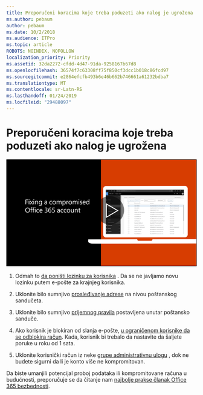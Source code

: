 ```yaml
---
title: Preporučeni koracima koje treba poduzeti ako nalog je ugrožena
ms.author: pebaum
author: pebaum
ms.date: 10/2/2018
ms.audience: ITPro
ms.topic: article
ROBOTS: NOINDEX, NOFOLLOW
localization_priority: Priority
ms.assetid: 32da2272-cfdd-4d47-91da-9258167b67d8
ms.openlocfilehash: 36574f7c63308ff75f850cf3dcc1b018c86fcd97
ms.sourcegitcommit: e2864efcfb493b6e46b662b746661a61232bdba7
ms.translationtype: MT
ms.contentlocale: sr-Latn-RS
ms.lasthandoff: 01/24/2019
ms.locfileid: "29488097"
---
```

# <a name="recommended-steps-to-take-if-an-account-is-compromised"></a>Preporučeni koracima koje treba poduzeti ako nalog je ugrožena

[![Popravljam kompromitovane račun za Office 365](media/797f355b-22a1-468e-91a4-a9d5bc45b19a.png)](https://www.microsoft.com/videoplayer/embed/RE2jvOb?pid=ocpVideo0-innerdiv-oneplayer&amp;postJsllMsg=true&amp;maskLevel=20&amp;autoplay=true)
  
1. Odmah to [da poništi lozinku za korisnika](https://support.office.com/article/7a5d073b-7fae-4aa5-8f96-9ecd041aba9c) . Da se ne javljamo novu lozinku putem e-pošte za krajnjeg korisnika. 
    
2. Uklonite bilo sumnjivo [prosleđivanje adrese](https://support.office.com/article/ab5eb117-0f22-4fa7-a662-3a6bdb0add74) na nivou poštanskog sandučeta. 
    
3. Uklonite bilo sumnjivo [prijemnog pravila](https://support.office.com/article/1433E3A0-7FB0-4999-B536-50E05CB67FED) postavljena unutar poštansko sanduče. 
    
4. Ako korisnik je blokiran od slanja e-pošte, [u ograničenom korisnike da se odblokira račun](https://protection.office.com/?hash=/restrictedusers). Kada, korisnik bi trebalo da nastavite da šaljete poruke u roku od 1 sata.
    
5. Uklonite korisnički račun iz neke [grupe administrativnu ulogu](https://support.office.com/article/eac4d046-1afd-4f1a-85fc-8219c79e1504) , dok ne budete sigurni da li je konto više ne kompromitovan. 
    
Da biste umanjili potencijal proboj podataka ili kompromitovane računa u budućnosti, preporučuje se da čitanje nam [najbolje prakse članak Office 365 bezbednosti](https://support.office.com/article/9295e396-e53d-49b9-ae9b-0b5828cdedc3).
  

